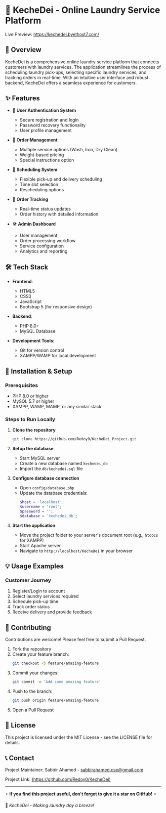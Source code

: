 # 🧺 KecheDei - Online Laundry Service Platform

Live Preview: https://kechedei.byethost7.com/
## 📑 Overview

KecheDei is a comprehensive online laundry service platform that connects customers with laundry services. The application streamlines the process of scheduling laundry pick-ups, selecting specific laundry services, and tracking orders in real-time. With an intuitive user interface and robust backend, KecheDei offers a seamless experience for customers.
## ✨ Features

- 👤 **User Authentication System**
  - Secure registration and login
  - Password recovery functionality
  - User profile management

- 🛒 **Order Management**
  - Multiple service options (Wash, Iron, Dry Clean)
  - Weight-based pricing
  - Special instructions option

- 📅 **Scheduling System**
  - Flexible pick-up and delivery scheduling
  - Time slot selection
  - Rescheduling options

- 📱 **Order Tracking**
  - Real-time status updates
  - Order history with detailed information

- 🛠️ **Admin Dashboard**
  - User management
  - Order processing workflow
  - Service configuration
  - Analytics and reporting


## 🛠️ Tech Stack

- **Frontend**: 
  - HTML5
  - CSS3
  - JavaScript
  - Bootstrap 5 (for responsive design)

- **Backend**:
  - PHP 8.0+
  - MySQL Database

- **Development Tools**:
  - Git for version control
  - XAMPP/WAMP for local development


## 🚀 Installation & Setup

### Prerequisites
- PHP 8.0 or higher
- MySQL 5.7 or higher
- XAMPP, WAMP, MAMP, or any similar stack

### Steps to Run Locally

1. **Clone the repository**
   ```bash
   git clone https://github.com/Redoy0/KecheDei_Project.git
   ```

2. **Setup the database**
   - Start MySQL server
   - Create a new database named `kechedei_db`
   - Import the `db/kechedei.sql` file

3. **Configure database connection**
   - Open `config/database.php`
   - Update the database credentials:
     ```php
     $host = 'localhost';
     $username = 'root';
     $password = '';
     $database = 'kechedei_db';
     ```

4. **Start the application**
   - Move the project folder to your server's document root (e.g., `htdocs` for XAMPP)
   - Start Apache server
   - Navigate to `http://localhost/KecheDei` in your browser


## 💡 Usage Examples

### Customer Journey
1. Register/Login to account
2. Select laundry services required
3. Schedule pick-up time
4. Track order status
5. Receive delivery and provide feedback


## 🤝 Contributing

Contributions are welcome! Please feel free to submit a Pull Request.

1. Fork the repository
2. Create your feature branch:
   ```bash
   git checkout -b feature/amazing-feature
   ```
3. Commit your changes:
   ```bash
   git commit -m 'Add some amazing feature'
   ```
4. Push to the branch:
   ```bash
   git push origin feature/amazing-feature
   ```
5. Open a Pull Request

## 📝 License

This project is licensed under the MIT License - see the LICENSE file for details.

## 📞 Contact

Project Maintainer: Sabbir Ahamed - sabbirahamed.cse@gmail.com

Project Link: [(https://github.com/Redoy0/KecheDei)](https://github.com/Redoy0/KecheDei_Project.git)

---

⭐ **If you find this project useful, don't forget to give it a star on GitHub!** ⭐

📌 *KecheDei - Making laundry day a breeze!*
